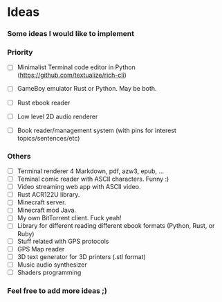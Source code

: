 # Ideas
### Some ideas I would like to implement

### Priority

- [ ] Minimalist Terminal code editor in Python (https://github.com/textualize/rich-cli)
- [ ] GameBoy emulator Rust or Python. May be both.
- [ ] Rust ebook reader
- [ ] Low level 2D audio renderer
- [ ] Book reader/management system (with pins for interest topics/sentences/etc)



### Others

- [ ] Terminal renderer 4 Markdown, pdf, azw3, epub, ...
- [ ] Teminal comic reader with ASCII characters. Funny :)
- [ ] Video streaming web app with ASCII video.
- [ ] Rust ACR122U library.
- [ ] Minecraft server.
- [ ] Minecraft mod Java.
- [ ] My own BitTorrent client. Fuck yeah!
- [ ] Library for different reading different ebook formats (Python, Rust, or Ruby)
- [ ] Stuff related with GPS protocols
- [ ] GPS Map reader
- [ ] 3D text generator for 3D printers (.stl format) 
- [ ] Music audio synthesizer 
- [ ] Shaders programming

### Feel free to add more ideas ;)
